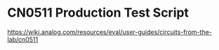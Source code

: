 # CN0511 Production Test Script

https://wiki.analog.com/resources/eval/user-guides/circuits-from-the-lab/cn0511
